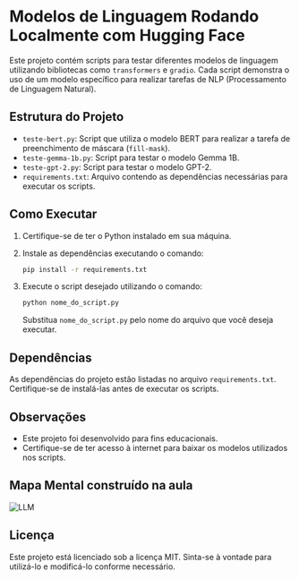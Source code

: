 # Modelos de Linguagem Rodando Localmente com Hugging Face

Este projeto contém scripts para testar diferentes modelos de linguagem utilizando bibliotecas como `transformers` e `gradio`. Cada script demonstra o uso de um modelo específico para realizar tarefas de NLP (Processamento de Linguagem Natural).

## Estrutura do Projeto

- `teste-bert.py`: Script que utiliza o modelo BERT para realizar a tarefa de preenchimento de máscara (`fill-mask`).
- `teste-gemma-1b.py`: Script para testar o modelo Gemma 1B.
- `teste-gpt-2.py`: Script para testar o modelo GPT-2.
- `requirements.txt`: Arquivo contendo as dependências necessárias para executar os scripts.

## Como Executar

1. Certifique-se de ter o Python instalado em sua máquina.
2. Instale as dependências executando o comando:

   ```bash
   pip install -r requirements.txt
   ```

3. Execute o script desejado utilizando o comando:

   ```bash
   python nome_do_script.py
   ```

   Substitua `nome_do_script.py` pelo nome do arquivo que você deseja executar.

## Dependências

As dependências do projeto estão listadas no arquivo `requirements.txt`. Certifique-se de instalá-las antes de executar os scripts.

## Observações

- Este projeto foi desenvolvido para fins educacionais.
- Certifique-se de ter acesso à internet para baixar os modelos utilizados nos scripts.

## Mapa Mental construído na aula

![LLM](https://github.com/user-attachments/assets/9df2233e-b276-4d4c-8f08-ed6e9168f853)

## Licença

Este projeto está licenciado sob a licença MIT. Sinta-se à vontade para utilizá-lo e modificá-lo conforme necessário.
